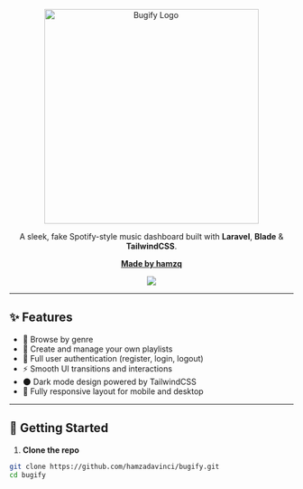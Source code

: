 <p align="center">
  <img src="https://github.com/user-attachments/assets/33decef2-bbb7-43d4-a565-a1522ffe4af9" alt="Bugify Logo" width="380"">
</p>

<p align="center">
  A sleek, fake Spotify-style music dashboard built with <strong>Laravel</strong>, <strong>Blade</strong> & <strong>TailwindCSS</strong>.
</p>

<p align="center">
  <a href="https://hamzq.dev" target="_blank"><strong>Made by hamzq</strong></a>
</p>

<p align="center">
  <img src="https://skillicons.dev/icons?i=php,laravel,html,css,js,tailwind,mysql,git,github,vscode" />
</p>

---

## ✨ Features

- 🎵  Browse by genre  
- 📂  Create and manage your own playlists  
- 🔐  Full user authentication (register, login, logout)  
- ⚡  Smooth UI transitions and interactions
- 🌑  Dark mode design powered by TailwindCSS  
- 📱  Fully responsive layout for mobile and desktop  

---

## 🚀 Getting Started

1. **Clone the repo**

```bash
git clone https://github.com/hamzadavinci/bugify.git
cd bugify
